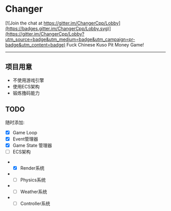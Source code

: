 # Changer

[![Join the chat at https://gitter.im/ChangerCpp/Lobby](https://badges.gitter.im/ChangerCpp/Lobby.svg)](https://gitter.im/ChangerCpp/Lobby?utm_source=badge&utm_medium=badge&utm_campaign=pr-badge&utm_content=badge)
Fuck Chinese Kuso Pit Money Game!

-------
## 项目用意
- 不使用游戏引擎
- 使用ECS架构
- 锻炼撸码能力

## TODO
随时添加:
- [x] Game Loop
- [x] Event管理器
- [x] Game State 管理器
- [ ] ECS架构
- - [x] Render系统
- - [ ] Physics系统
- - [ ] Weather系统
- - [ ] Controller系统
